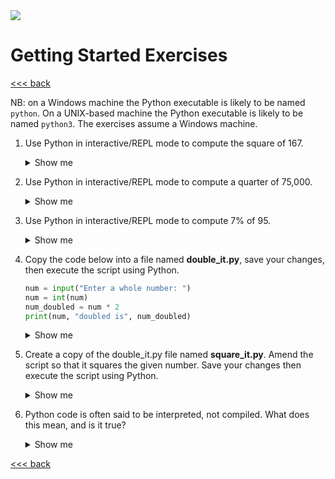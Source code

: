 <img src="https://github.com/stayahead-training/shared/blob/master/stayahead.png" />

# Getting Started Exercises

[<<< back](README.md)

NB: on a Windows machine the Python executable is likely to be named `python`. On a UNIX-based machine the Python executable is likely to be named `python3`. The exercises assume a Windows machine.

1. Use Python in interactive/REPL mode to compute the square of 167.<details>
    <summary>Show me</summary>

    ```
    $ python
    >>> 167 * 167
    27889
    >>> exit()
    ```
</details>

2. Use Python in interactive/REPL mode to compute a quarter of 75,000.<details>
    <summary>Show me</summary>

    ```
    $ python
    >>> 75000 / 4
    18750.0
    >>> exit()
    ```
</details>

3. Use Python in interactive/REPL mode to compute 7% of 95.<details>
    <summary>Show me</summary>

    ```
    $ python
    >>> 95 * 0.07
    6.65
    >>> exit()
    ```
</details>

4. Copy the code below into a file named **double_it.py**, save your changes, then execute the script using Python.

    ```python
    num = input("Enter a whole number: ")
    num = int(num)
    num_doubled = num * 2
    print(num, "doubled is", num_doubled)
    ```

    <details>
    <summary>Show me</summary><br />

    ```
    $ python double_it.py
    Enter a whole number: 5
    5 doubled is 10
    ```
</details>

5. Create a copy of the double_it.py file named **square_it.py**. Amend the script so that it squares the given number. Save your changes then execute the script using Python.<details>
    <summary>Show me</summary>

    File contents:

    ```python
    num = input("Enter a whole number: ")
    num = int(num)
    num_squared = num * num
    print(num, "squared is", num_squared)
    ```

    Commands:

    ```
    $ python square_it.py
    Enter a whole number: 5
    5 squared is 25
    ```
</details>

6. Python code is often said to be interpreted, not compiled. What does this mean, and is it true?<details>
    <summary>Show me</summary>

    *Compilation is the conversion of source code (the code developers write) into machine code (the instructions the operating system understands).*
    
    *Python source code is (almost always) interpreted. That it to say the developer need not manually compile Python source code before executing it.*
</details>

[<<< back](README.md)